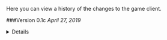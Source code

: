 Here you can view a history of the changes to the game client.

###Version 0.1c
_April 27, 2019_
<details><summary>Details</summary>
```markdown
A list of changes will appear here.
```
<details
